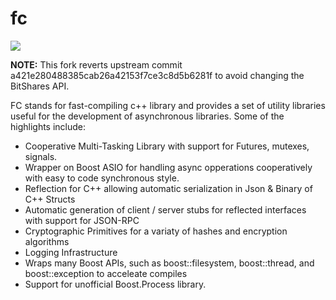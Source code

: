 fc
==

[![](https://travis-ci.org/bitshares/bitshares-fc.svg?branch=master)](https://travis-ci.org/bitshares/bitshares-fc) 

**NOTE:** This fork reverts upstream commit a421e280488385cab26a42153f7ce3c8d5b6281f to avoid changing the BitShares API.

FC stands for fast-compiling c++ library and provides a set of utility libraries useful
for the development of asynchronous libraries.  Some of the highlights include:

 - Cooperative Multi-Tasking Library with support for Futures, mutexes, signals.
 - Wrapper on Boost ASIO for handling async opperations cooperatively with easy to code synchronous style.
 - Reflection for C++ allowing automatic serialization in Json & Binary of C++ Structs 
 - Automatic generation of client / server stubs for reflected interfaces with support for JSON-RPC
 - Cryptographic Primitives for a variaty of hashes and encryption algorithms
 - Logging Infrastructure 
 - Wraps many Boost APIs, such as boost::filesystem, boost::thread, and boost::exception to acceleate compiles
 - Support for unofficial Boost.Process library.

